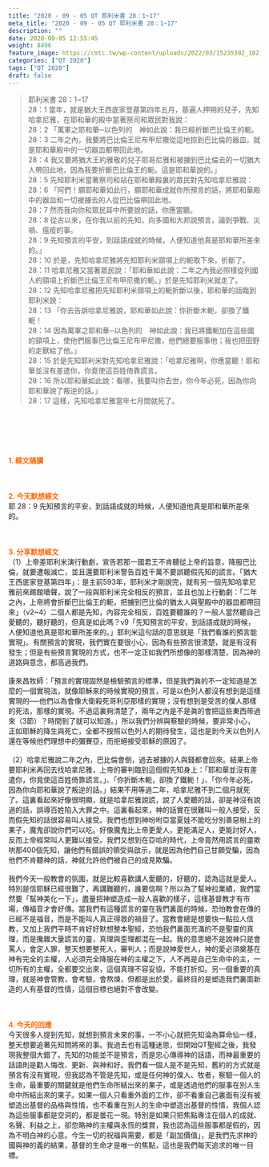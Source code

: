 ```yaml
---
title: "2020 - 09 - 05 QT 耶利米書 28：1~17"
meta_title: "2020 - 09 - 05 QT 耶利米書 28：1~17"
description: ""
date: 2020-09-05 12:55:45
weight: 8496
feature_image: https://cmtc.tw/wp-content/uploads/2022/03/15235392_10211799862337740_180693556567566654_o-1.webp
categories: ["QT 2020"]
tags: ["QT 2020"]
draft: false
---
```


<blockquote>耶利米書 28：1~17<br />
28：1 當年，就是猶大王西底家登基第四年五月，基遍人押朔的兒子，先知哈拿尼雅，在耶和華的殿中當著祭司和眾民對我說：<br />
28：2 「萬軍之耶和華─以色列的　神如此說：我已經折斷巴比倫王的軛。<br />
28：3 二年之內，我要將巴比倫王尼布甲尼撒從這地掠到巴比倫的器皿，就是耶和華殿中的一切器皿都帶回此地。<br />
28：4 我又要將猶大王約雅敬的兒子耶哥尼雅和被擄到巴比倫去的一切猶大人帶回此地，因為我要折斷巴比倫王的軛。這是耶和華說的。」<br />
28：5 先知耶利米當著祭司和站在耶和華殿裏的眾民對先知哈拿尼雅說：<br />
28：6 「阿們！願耶和華如此行，願耶和華成就你所預言的話，將耶和華殿中的器皿和一切被擄去的人從巴比倫帶回此地。<br />
28：7 然而我向你和眾民耳中所要說的話，你應當聽。<br />
28：8 從古以來，在你我以前的先知，向多國和大邦說預言，論到爭戰、災禍、瘟疫的事。<br />
28：9 先知預言的平安，到話語成就的時候，人便知道他真是耶和華所差來的。」<br />
28：10 於是，先知哈拿尼雅將先知耶利米頸項上的軛取下來，折斷了。<br />
28：11 哈拿尼雅又當著眾民說：「耶和華如此說：二年之內我必照樣從列國人的頸項上折斷巴比倫王尼布甲尼撒的軛。」於是先知耶利米就走了。<br />
28：12 先知哈拿尼雅把先知耶利米頸項上的軛折斷以後，耶和華的話臨到耶利米說：<br />
28：13 「你去告訴哈拿尼雅說，耶和華如此說：你折斷木軛，卻換了鐵軛！<br />
28：14 因為萬軍之耶和華─以色列的　神如此說：我已將鐵軛加在這些國的頸項上，使他們服事巴比倫王尼布甲尼撒，他們總要服事他；我也把田野的走獸給了他。」<br />
28：15 於是先知耶利米對先知哈拿尼雅說：「哈拿尼雅啊，你應當聽！耶和華並沒有差遣你，你竟使這百姓倚靠謊言。<br />
28：16 所以耶和華如此說：看哪，我要叫你去世，你今年必死，因為你向耶和華說了叛逆的話。」<br />
28：17 這樣，先知哈拿尼雅當年七月間就死了。</blockquote><br />
&nbsp;<br />
<br />
&nbsp;<br />
<br />
<span style="color: #ff6600;"><strong>1. </strong><strong>經文誦讀</strong></span><br />
<br />
<span style="color: #ff6600;"><strong> </strong></span><br />
<br />
<span style="color: #ff6600;"><strong>2. 今天默想</strong><strong>經文<br />
</strong></span>耶 28：9 先知預言的平安，到話語成就的時候，人便知道他真是耶和華所差來的。<br />
<br />
&nbsp;<br />
<br />
<span style="color: #ff6600;"><strong>3. 分享默想經文<br />
</strong></span>（1）上帝差耶利米演行動劇，宣告若那一國君王不肯聽從上帝的旨意，降服巴比倫，就要遭報滅亡，並且還要耶利米警告百姓千萬不要誤聽假先知的謊言。「猶大王西底家登基第四年」：是主前593年，耶利米才剛說完，就有另一個先知哈拿尼雅前來踢館嗆聲，說了一段與耶利米完全相反的預言，並且也加上行動劇：「二年之內，上帝將會折斷巴比倫王的軛，把擄到巴比倫的猶太人與聖殿中的器皿都帶回來」（v2~4）二個人都是先知，內容完全相反，百姓要聽誰的？一般人當然聽自己愛聽的，聽好聽的，但真是如此嗎？v9「先知預言的平安，到話語成就的時候，人便知道他真是耶和華所差來的。」耶利米這句話的意思就是「我們看誰的預言能實現」。有關預言的實現，我們實在要很小心，因為有些預言很清楚，就是有沒有發生；但是有些預言實現的方式，也不一定正如我們所想像的那樣清楚，因為神的道路與意念，都高過我們。<br />
<br />
康來昌牧師：「預言的實現固然是檢驗預言的標準，但是我們眞的不一定知道是怎麼的一個實現法，就像耶穌來的時候實現的預言，可是以色列人都沒有想到是這樣實現的──他們以為會像大衛殺死哥利亞那樣的實現；沒有想到是受苦的僕人那樣的死法，那樣的實現。不過這裏夠清楚了，兩年之內是不是眞的會把這些東西带過來（3節）？時間到了就可以知道。」所以我們分辨與察驗的時候，要非常小心，正如耶穌的降生與死亡，全都不按照以色列人的期待發生，這也是到今天以色列人還在等候他們理想中的彌賽亞，而拒絕接受耶穌的原因了。<br />
<br />
（2）哈拿尼雅說二年之內，巴比倫會倒，過去被擄的人與錢都會回來。結果上帝要耶利米再回去找哈拿尼雅，上帝的審判臨到這個假先知身上：「耶和華並沒有差遣你，你竟使這百姓倚靠謊言。」、「你折斷木軛，卻換了鐵軛！」、「你今年必死，因為你向耶和華說了叛逆的話。」結果不用等過二年，哈拿尼雅不到二個月就死了。這裏看起來好像很明顯，就是哈拿尼雅說謊，說了人愛聽的話，卻是神沒有說過的話，誤導百姓陷入大罪之中。這裏看起來，神的話實在很難叫一般人接受，反而假先知的話很容易叫人接受。我們也想到神吩咐亞當夏娃不能吃分別善惡樹上的果子，魔鬼卻說你們可以吃。好像魔鬼比上帝更愛人，更能滿足人，更能討好人，反而上帝經常叫人更難以接受。我們又想到在亞哈的時代，上帝竟然用謊言的靈欺哄那400個先知，讓他們有錯誤的領受與啟示，就是因為他們自己甘願受騙，因為他們不肯聽神的話，神就允許他們被自己的成見欺騙。<br />
<br />
我們今天一般教會的氛圍，就是比較喜歡講人愛聽的，好聽的，認為這就是愛人。特別是信耶穌已經很難了，再講難聽的，誰要信啊？所以為了幫神拉業績，我們當然要「幫神美化一下」，盡量把神塑造成一般人喜歡的樣子，這樣基督教才有市場，傳福音才會好傳。當我們有這種謊言的靈在我們裏面的時候，恐怕教會在傳的已經不是福音，而是不能叫人真正得救的禍音了。當教會總是想要快一點拉人信教，又加上我們平時不肯好好默想整本聖經，恐怕我們裏面充滿的不是聖靈的真理，而是攙雜大量謊言的靈，真理與歪理都混在一起。我的意思絕不是說神只是會罵人，會定人罪，整天想要整死人，審判人；而是說神愛世人，神的愛必須奠基在神有完全的主權，人必須完全降服在神的主權之下，人不再是自己生命中的主，一切所有的主權，全都要交出來，這個真理不容妥協，不能打折扣。另一個重要的真理，就是神會管教，會考驗，會熬煉，但都是出於愛，最終目的是塑造我們裏面新造的人有基督的性情，這個目標也絕對不會改變。<br />
<br />
&nbsp;<br />
<br />
<span style="color: #ff6600;"><strong>4. 今天的回應<br />
</strong></span>今天很多人提到先知，就想到預言未來的事，一不小心就把先知淪為算命仙一樣，整天想要追著先知問將來的事。我過去也有這種迷思，但開始QT聖經之後，我發現我整個大錯了。先知的功能並不是預言，而是忠心傳導神的話語，而神最重要的話語則是勸人悔改、更新、與神和好。我們看一個人是不是先知，舊約的方式就是預言有沒有實現，但我認為不管是先知，或是任何神的僕人、牧者，察驗一個人的生命，最重要的關鍵就是他們生命所結出來的果子，或是透過他們的服事在別人生命中所結出來的果子。如果一個人只看重外面的工作，卻不看重自己裏面有沒有被塑造出基督的品格與性情，也不看重在別人的生命中塑造出基督的性情，我個人認為這些服事都是空洞的，都是曇花一現。特別是如果只把焦點專注在個人的成就、名聲、利益之上，卻忽略神的主權與永恆的獎賞，我也認為這些服事都是假的，因為不明白神的心意。今生一切的祝福與需要，都是「副加價值」，是我們先求神的國與神的義的結果，基督的生命才是唯一的焦點，這也是我們每天追求的唯一目標。<br />
<br />
&nbsp;
        